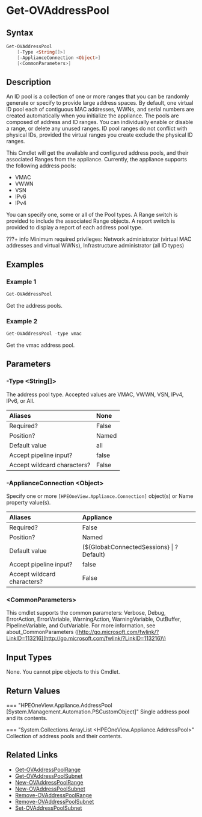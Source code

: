﻿---
description: Retrieve address pool information.
---

# Get-OVAddressPool

## Syntax

```powershell
Get-OVAddressPool
    [-Type <String[]>]
    [-ApplianceConnection <Object>]
    [<CommonParameters>]
```

## Description

An ID pool is a collection of one or more ranges that you can be randomly generate or specify to provide large address spaces. By default, one virtual ID pool each of contiguous MAC addresses, WWNs, and serial numbers are created automatically when you initialize the appliance. The pools are composed of address and ID ranges. You can individually enable or disable a range, or delete any unused ranges. ID pool ranges do not conflict with physical IDs, provided the virtual ranges you create exclude the physical ID ranges.

This Cmdlet will get the available and configured address pools, and their associated Ranges from the appliance. Currently, the appliance supports the following address pools:

* VMAC
* VWWN
* VSN
* IPv6
* IPv4

You can specify one, some or all of the Pool types. A Range switch is provided to include the associated Range objects. A report switch is provided to display a report of each address pool type.

???+ info
    Minimum required privileges: Network administrator 
(virtual MAC addresses and virtual WWNs), Infrastructure administrator (all ID types)
## Examples

###  Example 1 

```powershell
Get-OVAddressPool
```

Get the address pools.

###  Example 2 

```powershell
Get-OVAddressPool -type vmac
```

Get the vmac address pool.

## Parameters

### -Type &lt;String[]&gt;

The address pool type.  Accepted values are VMAC, VWWN, VSN, IPv4, IPv6, or All.

| Aliases | None |
| :--- | :--- |
| Required? | False |
| Position? | Named |
| Default value | all |
| Accept pipeline input? | false |
| Accept wildcard characters? | False |

### -ApplianceConnection &lt;Object&gt;

Specify one or more `[HPEOneView.Appliance.Connection]` object(s) or Name property value(s).

| Aliases | Appliance |
| :--- | :--- |
| Required? | False |
| Position? | Named |
| Default value | (${Global:ConnectedSessions} &vert; ? Default) |
| Accept pipeline input? | false |
| Accept wildcard characters? | False |

### &lt;CommonParameters&gt;

This cmdlet supports the common parameters: Verbose, Debug, ErrorAction, ErrorVariable, WarningAction, WarningVariable, OutBuffer, PipelineVariable, and OutVariable. For more information, see about\_CommonParameters \([http://go.microsoft.com/fwlink/?LinkID=113216](http://go.microsoft.com/fwlink/?LinkID=113216)\)

## Input Types

None.  You cannot pipe objects to this Cmdlet.


## Return Values

=== "HPEOneView.Appliance.AddressPool [System.Management.Automation.PSCustomObject]"
    Single address pool and its contents.
    

=== "System.Collections.ArrayList <HPEOneView.Appliance.AddressPool>"
    Collection of address pools and their contents.
    

## Related Links

* [Get-OVAddressPoolRange](get-ovaddresspoolrange.md)
* [Get-OVAddressPoolSubnet](get-ovaddresspoolsubnet.md)
* [New-OVAddressPoolRange](new-ovaddresspoolrange.md)
* [New-OVAddressPoolSubnet](new-ovaddresspoolsubnet.md)
* [Remove-OVAddressPoolRange](remove-ovaddresspoolrange.md)
* [Remove-OVAddressPoolSubnet](remove-ovaddresspoolsubnet.md)
* [Set-OVAddressPoolSubnet](set-ovaddresspoolsubnet.md)
